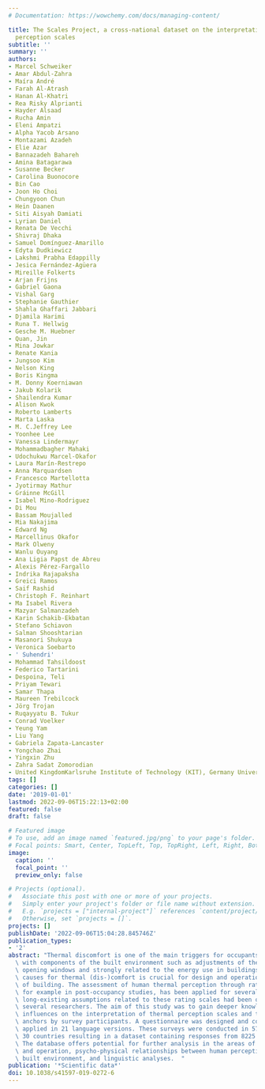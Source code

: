 ```yaml
---
# Documentation: https://wowchemy.com/docs/managing-content/

title: The Scales Project, a cross-national dataset on the interpretation of thermal
  perception scales
subtitle: ''
summary: ''
authors:
- Marcel Schweiker
- Amar Abdul-Zahra
- Maíra André
- Farah Al-Atrash
- Hanan Al-Khatri
- Rea Risky Alprianti
- Hayder Alsaad
- Rucha Amin
- Eleni Ampatzi
- Alpha Yacob Arsano
- Montazami Azadeh
- Elie Azar
- Bannazadeh Bahareh
- Amina Batagarawa
- Susanne Becker
- Carolina Buonocore
- Bin Cao
- Joon Ho Choi
- Chungyoon Chun
- Hein Daanen
- Siti Aisyah Damiati
- Lyrian Daniel
- Renata De Vecchi
- Shivraj Dhaka
- Samuel Domínguez-Amarillo
- Edyta Dudkiewicz
- Lakshmi Prabha Edappilly
- Jesica Fernández-Agüera
- Mireille Folkerts
- Arjan Frijns
- Gabriel Gaona
- Vishal Garg
- Stephanie Gauthier
- Shahla Ghaffari Jabbari
- Djamila Harimi
- Runa T. Hellwig
- Gesche M. Huebner
- Quan, Jin
- Mina Jowkar
- Renate Kania
- Jungsoo Kim
- Nelson King
- Boris Kingma
- M. Donny Koerniawan
- Jakub Kolarik
- Shailendra Kumar
- Alison Kwok
- Roberto Lamberts
- Marta Laska
- M. C.Jeffrey Lee
- Yoonhee Lee
- Vanessa Lindermayr
- Mohammadbagher Mahaki
- Udochukwu Marcel-Okafor
- Laura Marín-Restrepo
- Anna Marquardsen
- Francesco Martellotta
- Jyotirmay Mathur
- Gráinne McGill
- Isabel Mino-Rodriguez
- Di Mou
- Bassam Moujalled
- Mia Nakajima
- Edward Ng
- Marcellinus Okafor
- Mark Olweny
- Wanlu Ouyang
- Ana Ligia Papst de Abreu
- Alexis Pérez-Fargallo
- Indrika Rajapaksha
- Greici Ramos
- Saif Rashid
- Christoph F. Reinhart
- Ma Isabel Rivera
- Mazyar Salmanzadeh
- Karin Schakib-Ekbatan
- Stefano Schiavon
- Salman Shooshtarian
- Masanori Shukuya
- Veronica Soebarto
- ' Suhendri'
- Mohammad Tahsildoost
- Federico Tartarini
- Despoina, Teli
- Priyam Tewari
- Samar Thapa
- Maureen Trebilcock
- Jörg Trojan
- Ruqayyatu B. Tukur
- Conrad Voelker
- Yeung Yam
- Liu Yang
- Gabriela Zapata-Lancaster
- Yongchao Zhai
- Yingxin Zhu
- Zahra Sadat Zomorodian
- United KingdomKarlsruhe Institute of Technology (KIT), Germany University of Southampton
tags: []
categories: []
date: '2019-01-01'
lastmod: 2022-09-06T15:22:13+02:00
featured: false
draft: false

# Featured image
# To use, add an image named `featured.jpg/png` to your page's folder.
# Focal points: Smart, Center, TopLeft, Top, TopRight, Left, Right, BottomLeft, Bottom, BottomRight.
image:
  caption: ''
  focal_point: ''
  preview_only: false

# Projects (optional).
#   Associate this post with one or more of your projects.
#   Simply enter your project's folder or file name without extension.
#   E.g. `projects = ["internal-project"]` references `content/project/deep-learning/index.md`.
#   Otherwise, set `projects = []`.
projects: []
publishDate: '2022-09-06T15:04:28.845746Z'
publication_types:
- '2'
abstract: "Thermal discomfort is one of the main triggers for occupants' interactions\
  \ with components of the built environment such as adjustments of thermostats and/or\
  \ opening windows and strongly related to the energy use in buildings. Understanding\
  \ causes for thermal (dis-)comfort is crucial for design and operation of any type\
  \ of building. The assessment of human thermal perception through rating scales,\
  \ for example in post-occupancy studies, has been applied for several decades; however,\
  \ long-existing assumptions related to these rating scales had been questioned by\
  \ several researchers. The aim of this study was to gain deeper knowledge on contextual\
  \ influences on the interpretation of thermal perception scales and their verbal\
  \ anchors by survey participants. A questionnaire was designed and consequently\
  \ applied in 21 language versions. These surveys were conducted in 57 cities in\
  \ 30 countries resulting in a dataset containing responses from 8225 participants.\
  \ The database offers potential for further analysis in the areas of building design\
  \ and operation, psycho-physical relationships between human perception and the\
  \ built environment, and linguistic analyses.  "
publication: '*Scientific data*'
doi: 10.1038/s41597-019-0272-6
---
```

